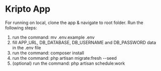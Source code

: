 # Kripto App

For running on local, clone the app & navigate to root folder.
Run the following steps:
1. run the command: mv .env.example .env
2. fill APP_URL, DB_DATABASE, DB_USERNAME and DB_PASSWORD data in the .env file
3. run the command: composer install
4. run the command: php artisan migrate:fresh --seed
5. (optional) run the command: php artisan schedule:work
